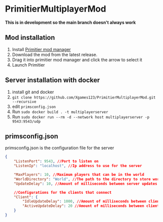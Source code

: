 # PrimitierMultiplayerMod
**This is in development so the main branch doesn't always work**

## Mod installation
1) Install [Primitier mod manager](https://github.com/Xgames123/PrimitierModManager)
2) Download the mod from the latest release.
3) Drag it into primitier mod manager and click the arrow to select it
4) Launch Primitier

## Server installation with docker
1) install git and docker
2) ```git clone https://github.com/Xgames123/PrimitierMultiplayerMod.git --recursive```
3) edit `primsconfig.json`
3) Run ```sudo docker build . -t multiplayerserver```
4) Run ```sudo docker run --rm -d --network host multiplayerserver -p 9543:9543/udp```

## primsconfig.json
primsconfig.json is the configuration file for the server
```json
{
	"ListenPort": 9543, //Port to listen on
	"ListenIp": "localhost", //Ip address to use for the server

	"MaxPlayers": 10, //Maximum players that can be in the world
	"WorldDirectory": "World", //The path to the directory to store world data into
    "UpdateDelay": 10, //Amount of milliseconds between server updates (When the server sends a packet to all connected clients)

    //Configurations for the clients that connect
    "Client": {
        "IdleUpdateDelay": 1000, //Amount of milliseconds between client updates when the client is idle (when the client is too far away from other players to be seen)
        "ActiveUpdateDelay": 20 //Amount of milliseconds between client updates when the client can be seen by other players
    }
}
```
